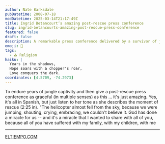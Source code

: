 ```yaml
---
author: Nate Barksdale
pubDatetime: 2008-07-18
modDatetime: 2025-03-14T21:17:49Z
title: Ingrid Betancourt’s amazing post-rescue press conference
slug: ingrid-betancourts-amazing-post-rescue-press-conference
featured: false
draft: false
description: A remarkable press conference delivered by a survivor of jungle captivity, reflecting on her emotional rescue experience. "The helicopter almost fell from the sky, because we were jumping, shouting, crying, embracing, we couldn't believe it. God has done a miracle for us -- and it's a miracle that I wanted to share with all of you, because all of you have suffered with my family, with my children, with me."
emoji: 🙏
tags:
  - ⛪ Religion
haiku: |
  Years in the shadows,  
  Hope soars with a chopper's roar,  
  Love conquers the dark.
coordinates: [4.5709, -74.2973]
---
```


To endure years of jungle captivity and then give a post-rescue press conference as graceful (in multiple senses) as this ... it's just amazing. Yes, it's all in Spanish, but just listen to her tone as she describes the moment of rescue (2:25 in). "The helicopter almost fell from the sky, because we were jumping, shouting, crying, embracing, we couldn't believe it. God has done a miracle for us -- and it's a miracle that I wanted to share with all of you, because all of you have suffered with my family, with my children, with me

---

[ELTIEMPO.COM](http://www.eltiempo.com/)
